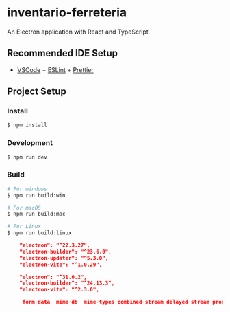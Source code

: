 # inventario-ferreteria

An Electron application with React and TypeScript

## Recommended IDE Setup

- [VSCode](https://code.visualstudio.com/) + [ESLint](https://marketplace.visualstudio.com/items?itemName=dbaeumer.vscode-eslint) + [Prettier](https://marketplace.visualstudio.com/items?itemName=esbenp.prettier-vscode)

## Project Setup

### Install

```bash
$ npm install
```

### Development

```bash
$ npm run dev
```

### Build

```bash
# For windows
$ npm run build:win

# For macOS
$ npm run build:mac

# For Linux
$ npm run build:linux
```


```json
    "electron": "^22.3.27",
    "electron-builder": "^23.6.0",
    "electron-updater": "^5.3.0",
    "electron-vite": "^1.0.29",

    "electron": "^31.0.2",
    "electron-builder": "^24.13.3",
    "electron-vite": "^2.3.0",

     form-data  mime-db  mime-types combined-stream delayed-stream proxy-from-env follow-redirects
``` 